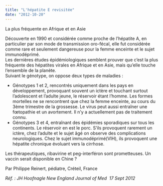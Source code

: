 ```yaml
---
title: "L'hépatite E revisitée"
date: "2012-10-20"
---
```


La plus fréquente en Afrique et en Asie

Découverte en 1990 et considérée comme proche de l’hépatite A, en particulier par son mode de transmission oro-fécal, elle fut considérée comme rare et seulement dangereuse pour la femme enceinte et le sujet immunodéprimé.  
Les dernières études épidémiologiques semblent prouver que c’est la plus fréquente des hépatites virales en Afrique et en Asie, mais qu’elle touche l’ensemble de la planète.  
Suivant le génotype, on oppose deux types de maladies :

*   Génotypes 1 et 2, rencontrés uniquement dans les pays en développement, provoquant souvent un ictère et touchant surtout  l’adolescent et l’adulte jeune, le réservoir étant l’homme. Les formes mortelles ne se rencontrent que chez la femme enceinte, au cours du 3ème trimestre de la grossesse. Le virus peut aussi entraîner une fœtopathie et un avortement. Il n’y a actuellement pas de traitement connu.  
*   Génotypes 3 et 4, entraînant des épidémies sporadiques sur tous les continents. Le réservoir en est le porc. S’ils provoquent rarement un ictère, chez l’adulte et le sujet âgé on observe des complications neurologiques. Chez le sujet immunodéprimé(VIH), ils provoquent une hépatite chronique évoluant vers la cirrhose.

Les thérapeutiques, ribavirine et peg-interféron sont prometteuses. Un vaccin serait disponible en Chine ?

Par Philippe Reinert, pédiatre, Créteil, France

_Réf. : JH Hoofnagle New England Journal of Med  17 Sept 2012_